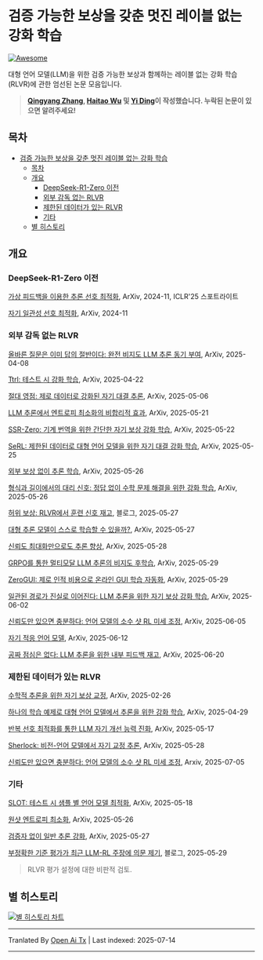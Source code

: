 # 검증 가능한 보상을 갖춘 멋진 레이블 없는 강화 학습

[![Awesome](https://cdn.rawgit.com/sindresorhus/awesome/d7305f38d29fed78fa85652e3a63e154dd8e8829/media/badge.svg)](https://github.com/sindresorhus/awesome)

대형 언어 모델(LLM)을 위한 검증 가능한 보상과 함께하는 레이블 없는 강화 학습(RLVR)에 관한 엄선된 논문 모음입니다.

> **[Qingyang Zhang](https://raw.githubusercontent.com/QingyangZhang/Label-Free-RLVR/main/qingyangzhang.github.io), [Haitao Wu](https://haitaowutju.github.io) 및 [Yi Ding](https://dripnowhy.github.io)이 작성했습니다. 누락된 논문이 있으면 알려주세요!**


## 목차
- [검증 가능한 보상을 갖춘 멋진 레이블 없는 강화 학습](#검증-가능한-보상을-갖춘-멋진-레이블-없는-강화-학습)
  - [목차](#목차)
  - [개요](#개요)
    - [DeepSeek-R1-Zero 이전](#deepseek-r1-zero-이전)
    - [외부 감독 없는 RLVR](#외부-감독-없는-rlvr)
    - [제한된 데이터가 있는 RLVR](#제한된-데이터가-있는-rlvr)
    - [기타](#기타)
  - [별 히스토리](#별-히스토리)

## 개요

### DeepSeek-R1-Zero 이전

[가상 피드백을 이용한 추론 선호 최적화](https://arxiv.org/abs/2411.16345), ArXiv, 2024-11, ICLR'25 스포트라이트

[자기 일관성 선호 최적화](https://arxiv.org/abs/2411.04109), ArXiv, 2024-11

### 외부 감독 없는 RLVR

[올바른 질문은 이미 답의 절반이다: 완전 비지도 LLM 추론 동기 부여](https://arxiv.org/abs/2504.05812), ArXiv, 2025-04-08

[Ttrl: 테스트 시 강화 학습](https://arxiv.org/abs/2504.16084), ArXiv, 2025-04-22

[절대 영점: 제로 데이터로 강화된 자기 대결 추론](https://arxiv.org/abs/2505.03335), ArXiv, 2025-05-06

[LLM 추론에서 엔트로피 최소화의 비합리적 효과](https://arxiv.org/abs/2505.15134), ArXiv, 2025-05-21

[SSR-Zero: 기계 번역을 위한 간단한 자기 보상 강화 학습](https://arxiv.org/abs/2505.16637), ArXiv, 2025-05-22

[SeRL: 제한된 데이터로 대형 언어 모델을 위한 자기 대결 강화 학습](https://arxiv.org/abs/2505.20347), ArXiv, 2025-05-25

[외부 보상 없이 추론 학습](https://arxiv.org/abs/2505.19590), ArXiv, 2025-05-26

[형식과 길이에서의 대리 신호: 정답 없이 수학 문제 해결을 위한 강화 학습](https://arxiv.org/abs/2505.19439), ArXiv, 2025-05-26

[허위 보상: RLVR에서 훈련 신호 재고](https://github.com/ruixin31/Rethink_RLVR/tree/main?tab=readme-ov-file), 블로그, 2025-05-27

[대형 추론 모델이 스스로 학습할 수 있을까?](https://arxiv.org/abs/2505.21444), ArXiv, 2025-05-27

[신뢰도 최대화만으로도 추론 향상](https://arxiv.org/abs/2505.22660), ArXiv, 2025-05-28

[GRPO를 통한 멀티모달 LLM 추론의 비지도 후학습](https://arxiv.org/abs/2505.22453v1), ArXiv, 2025-05-29

[ZeroGUI: 제로 인적 비용으로 온라인 GUI 학습 자동화](https://arxiv.org/abs/2505.23762), ArXiv, 2025-05-29

[일관된 경로가 진실로 이어진다: LLM 추론을 위한 자기 보상 강화 학습](https://arxiv.org/abs/2506.08745), ArXiv, 2025-06-02

[신뢰도만 있으면 충분하다: 언어 모델의 소수 샷 RL 미세 조정](https://arxiv.org/abs/2506.06395v1), ArXiv, 2025-06-05

[자기 적응 언어 모델](https://arxiv.org/abs/2506.10943), ArXiv, 2025-06-12

[공짜 점심은 없다: LLM 추론을 위한 내부 피드백 재고](https://arxiv.org/abs/2506.17219), ArXiv, 2025-06-20

### 제한된 데이터가 있는 RLVR

[수학적 추론을 위한 자기 보상 교정](https://arxiv.org/pdf/2502.19613), ArXiv, 2025-02-26

[하나의 학습 예제로 대형 언어 모델에서 추론을 위한 강화 학습](https://arxiv.org/abs/2504.20571), ArXiv, 2025-04-29

[반복 선호 최적화를 통한 LLM 자기 개선 능력 진화](https://arxiv.org/pdf/2502.05605), ArXiv, 2025-05-17

[Sherlock: 비전-언어 모델에서 자기 교정 추론](https://arxiv.org/pdf/2505.22651), ArXiv, 2025-05-28

[신뢰도만 있으면 충분하다: 언어 모델의 소수 샷 RL 미세 조정](https://arxiv.org/abs/2506.06395), Arxiv, 2025-07-05 

### 기타

[SLOT: 테스트 시 샘플 별 언어 모델 최적화](https://arxiv.org/abs/2505.12392), ArXiv, 2025-05-18

[원샷 엔트로피 최소화](https://arxiv.org/abs/2505.20282), ArXiv, 2025-05-26

[검증자 없이 일반 추론 강화](https://arxiv.org/abs/2505.21493), ArXiv, 2025-05-27

[부정확한 기준 평가가 최근 LLM-RL 주장에 의문 제기](https://safe-lip-9a8.notion.site/Incorrect-Baseline-Evaluations-Call-into-Question-Recent-LLM-RL-Claims-2012f1fbf0ee8094ab8ded1953c15a37#2022f1fbf0ee80cb9b18f7eac460410a), 블로그, 2025-05-29
> RLVR 평가 설정에 대한 비판적 검토.

## 별 히스토리

[![별 히스토리 차트](https://api.star-history.com/svg?repos=QingyangZhang/Label-Free-RLVR&Date&type=Date)](https://www.star-history.com/#QingyangZhang/Label-Free-RLVR&Date&Date)


---

Tranlated By [Open Ai Tx](https://github.com/OpenAiTx/OpenAiTx) | Last indexed: 2025-07-14

---